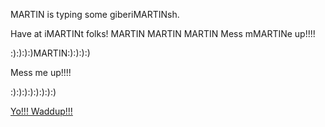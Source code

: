 MARTIN is typing some giberiMARTINsh.

Have at iMARTINt folks!
MARTIN MARTIN MARTIN
Mess mMARTINe up!!!!


:):):):)MARTIN:):):):)

Mess me up!!!!

:):):):):):):):)



<a href='yowaddup.com'>Yo!!! Waddup!!!</a>
